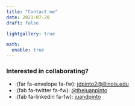 ```yaml
---
title: "Contact me"
date: 2021-07-20
draft: false

lightgallery: true

math:
  enable: true
---
```


### Interested in collaborating?

- :(far fa-envelope fa-fw): [jdpinto2@illinois.edu](mailto:jdpinto2@illinois.edu)
- :(fab fa-twitter fa-fw): [@thejuanpinto](https://twitter.com/thejuanpinto)
- :(fab fa-linkedin fa-fw): [juandpinto](https://linkedin.com/in/juandpinto)
